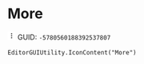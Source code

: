 # More
![](/img/More.png)
GUID: `-5780560188392537807`
```
EditorGUIUtility.IconContent("More")
```
